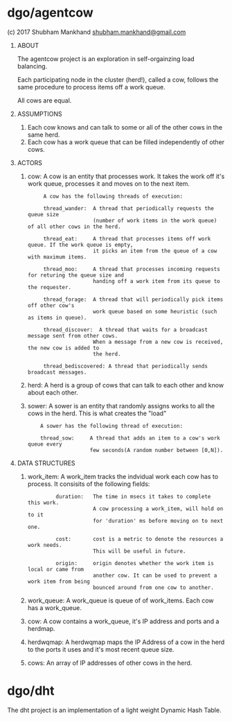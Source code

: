 # dgo/agentcow

(c) 2017  Shubham Mankhand <shubham.mankhand@gmail.com>

1. ABOUT

    The agentcow project is an exploration in self-orgainzing load balancing.
    
    Each participating node in the cluster (herd!), called a cow,  follows the
    same procedure to process items off a work queue. 
    
    All cows are equal.


2. ASSUMPTIONS

    1. Each cow knows and can talk to some or all of the other cows in the same herd.
    2. Each cow has a work queue that can be filled independently of other cows.

3. ACTORS

    1. cow:     A cow is an entity that processes work.   It takes the work off it's work
                queue, processes it and moves on to the next item.

                A cow has the following threads of execution:

                thread_wander:  A thread that periodically requests the queue size
                                (number of work items in the work queue) of all other cows in the herd.

                thread_eat:     A thread that processes items off work queue. If the work queue is empty,
                                it picks an item from the queue of a cow with maximum items.

                thread_moo:     A thread that processes incoming requests for returing the queue size and
                                handing off a work item from its queue to the requester.

                thread_forage:  A thread that will periodically pick items off other cow's
                                work queue based on some heuristic (such as items in queue).

                thread_discover:  A thread that waits for a broadcast message sent from other cows.
                                When a message from a new cow is received, the new cow is added to
                                the herd.

                thread_bediscovered: A thread that periodically sends broadcast messages.

    2.  herd:   A herd is a group of cows that can talk to each other and know about each other.

    3.  sower:  A sower is an entity that randomly assigns works to all the cows in the herd.
                This is what creates the "load"

                A sower has the following thread of execution:

                thread_sow:     A thread that adds an item to a cow's work queue every
                                few seconds(A random number between [0,N]).

4.  DATA STRUCTURES

    1. work_item:   A work_item tracks the indvidual work each cow has to process.
                    It consisits of the following fields:

                    duration:   The time in msecs it takes to complete this work.
                                A cow processing a work_item, will hold on to it
                                for 'duration' ms before moving on to next one.

                    cost:       cost is a metric to denote the resources a work needs.
                                This will be useful in future.

                    origin:     origin denotes whether the work item is local or came from
                                another cow. It can be used to prevent a work item from being
                                bounced around from one cow to another.

    2. work_queue:  A work_queue is queue of of work_items. Each cow has a work_queue.

    3. cow:         A cow contains a work_queue, it's IP address and ports and a herdmap.

    4. herdwqmap:   A herdwqmap maps the IP Address of a cow in the herd to the ports it uses
                    and it's most recent  queue size.

    5. cows:        An array of IP addresses of other cows in the herd.

# dgo/dht

The dht project is an implementation of a light weight Dynamic Hash Table.
